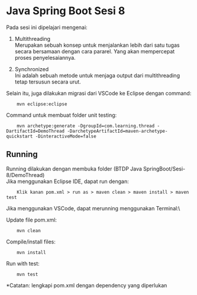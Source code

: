 # Java Spring Boot Sesi 8

Pada sesi ini dipelajari mengenai:
 
 1. Multithreading\
    Merupakan sebuah konsep untuk menjalankan lebih dari satu tugas secara bersamaan dengan cara pararel. Yang akan mempercepat proses penyelesaiannya.

2. Synchronized\
    Ini adalah sebuah metode untuk menjaga output dari multithreading tetap tersusun secara urut.


Selain itu, juga dilakukan migrasi dari VSCode ke Eclipse dengan command:
        
        mvn eclipse:eclipse

Command untuk membuat folder unit testing: 

        mvn archetype:generate -DgroupId=com.learning.thread -DartifactId=DemoThread -DarchetypeArtifactId=maven-archetype-quickstart -DinteractiveMode=false

## Running
Running dilakukan dengan membuka folder (BTDP Java SpringBoot/Sesi-8/DemoThread)\
Jika menggunakan Eclipse IDE, dapat run dengan:
        
        Klik kanan pom.xml > run as > maven clean > maven install > maven test

Jika menggunakan VSCode, dapat merunning menggunakan Terminal:\

Update file pom.xml:

        mvn clean
Compile/install files:

        mvn install
Run with test:

        mvn test

*Catatan: lengkapi pom.xml dengan dependency yang diperlukan